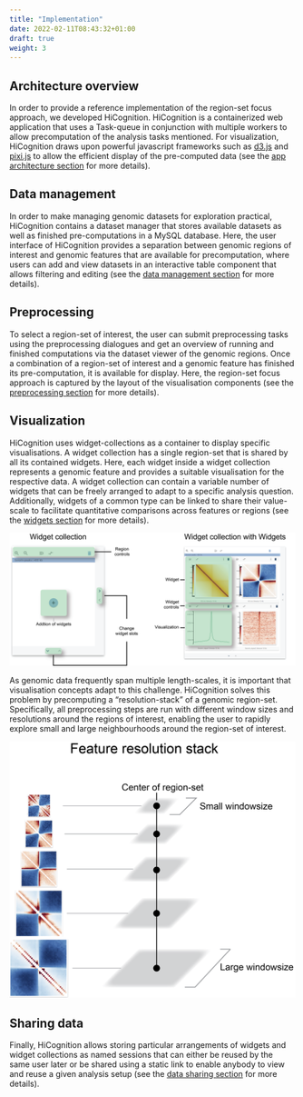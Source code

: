 ```yaml
---
title: "Implementation"
date: 2022-02-11T08:43:32+01:00
draft: true
weight: 3
---
```


## Architecture overview

In order to provide a reference implementation of the region-set focus approach, we developed HiCognition. HiCognition is a containerized web application that uses a Task-queue in conjunction with multiple workers to allow precomputation of the analysis tasks mentioned. For visualization, HiCognition draws upon powerful javascript frameworks such as [d3.js](https://d3js.org/) and [pixi.js](https://pixijs.com/) to allow the efficient display of the pre-computed data (see the [app architecture section](/docs/development/development_info/) for more details).

## Data management

In order to make managing genomic datasets for exploration practical, HiCognition contains a dataset manager that stores available datasets as well as finished pre-computations in a MySQL database. Here, the user interface of HiCognition provides a separation between genomic regions of interest and genomic features that are available for precomputation, where users can add and view datasets in an interactive table component that allows filtering and editing (see the [data management section](/docs/data_management/) for more details).

## Preprocessing

To select a region-set of interest, the user can submit preprocessing tasks using the preprocessing dialogues and get an overview of running and finished computations via the dataset viewer of the genomic regions. Once a combination of a region-set of interest and a genomic feature has finished its pre-computation, it is available for display.  Here, the region-set focus approach is captured by the layout of the visualisation components (see the [preprocessing section](/docs/preprocessing/) for more details).  


## Visualization

HiCognition uses widget-collections as a container to display specific visualisations. A widget collection has a single region-set that is shared by all its contained widgets. Here, each widget inside a widget collection represents a genomic feature and provides a suitable visualisation for the respective data. A widget collection can contain a variable number of widgets that can be freely arranged to adapt to a specific analysis question. Additionally, widgets of a common type can be linked to share their value-scale to facilitate quantitative comparisons across features or regions (see the [widgets section](/docs/widgets/) for more details).

![Widget concept](/docs/Widget_concept.png)


As genomic data frequently span multiple length-scales, it is important that visualisation concepts adapt to this challenge. HiCognition solves this problem by precomputing a “resolution-stack” of a genomic region-set. Specifically, all preprocessing steps are run with different window sizes and resolutions around the regions of interest, enabling the user to rapidly explore small and large neighbourhoods around the region-set of interest.

![Resolution stack](/docs/resolution_stack.png)

## Sharing data

Finally, HiCognition allows storing particular arrangements of widgets and widget collections as named sessions that can either be reused by the same user later or be shared using a static link to enable anybody to view and reuse a given analysis setup (see the [data sharing section](/docs/sessions/) for more details).

